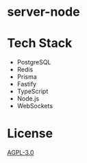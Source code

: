 # server-node

# Tech Stack

- PostgreSQL
- Redis
- Prisma
- Fastify
- TypeScript
- Node.js
- WebSockets

# License
[AGPL-3.0](./LICENSE)
